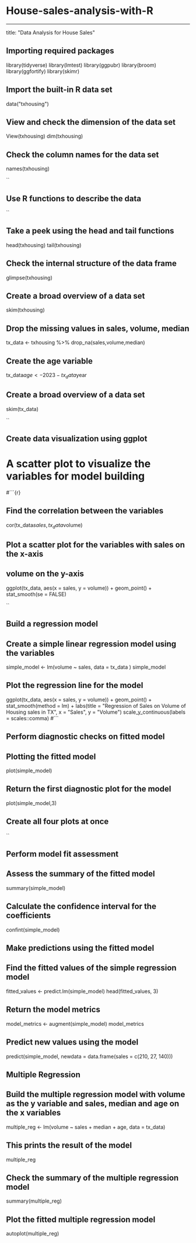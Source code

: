 # House-sales-analysis-with-R

---
title: "Data Analysis for House Sales"

## Importing required packages
library(tidyverse)
library(lmtest)
library(ggpubr)
library(broom)
library(ggfortify)
library(skimr)


## Import the built-in R data set
data("txhousing")

## View and check the dimension of the data set
View(txhousing)
dim(txhousing)

## Check the column names for the data set
names(txhousing)

``
## Use R functions to describe the data

``
## Take a peek using the head and tail functions
head(txhousing)
tail(txhousing)

## Check the internal structure of the data frame
glimpse(txhousing)

## Create a broad overview of a data set
skim(txhousing)

## Drop the missing values in sales, volume, median
tx_data <- txhousing %>%
  drop_na(sales,volume,median)

## Create the age variable
tx_data$age <- 2023 - tx_data$year

## Create a broad overview of a data set
skim(tx_data)

``
## Create data visualization using ggplot
# A scatter plot to visualize the variables for model building
#```{r}
## Find the correlation between the variables
cor(tx_data$sales, tx_data$volume)

## Plot a scatter plot for the variables with sales on the x-axis
## volume on the y-axis
ggplot(tx_data, aes(x = sales, y = volume)) +
  geom_point() +
  stat_smooth(se = FALSE)

``

## Build a regression model


## Create a simple linear regression model using the variables
simple_model <- lm(volume ~ sales, data = tx_data )
simple_model

## Plot the regression line for the model
ggplot(tx_data, aes(x = sales, y = volume)) +
  geom_point() +
  stat_smooth(method = lm) +
  labs(title = "Regression of Sales on Volume of Housing sales in TX",
       x = "Sales", y = "Volume")
       scale_y_continuous(labels = scales::comma)
#```

## Perform diagnostic checks on fitted model

## Plotting the fitted model
plot(simple_model)

## Return the first diagnostic plot for the model
plot(simple_model,3)

## Create all four plots at once


``

## Perform model fit assessment

## Assess the summary of the fitted model
summary(simple_model)

## Calculate the confidence interval for the coefficients
confint(simple_model)



## Make predictions using the fitted model

## Find the fitted values of the simple regression model
fitted_values <- predict.lm(simple_model)
head(fitted_values, 3)

## Return the model metrics
model_metrics <- augment(simple_model)
model_metrics

## Predict new values using the model

predict(simple_model,
  newdata = data.frame(sales = c(210, 27, 140)))


## Multiple Regression

## Build the multiple regression model with volume as the y variable and sales, median and age on the x variables
multiple_reg <- lm(volume ~ sales + median + age, data = tx_data)

## This prints the result of the model
multiple_reg

## Check the summary of the multiple regression model
summary(multiple_reg)

## Plot the fitted multiple regression model
autoplot(multiple_reg)

